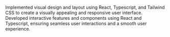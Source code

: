 Implemented visual design and layout using React, Typescript, and Tailwind CSS to create a visually
appealing and responsive user interface. Developed interactive features and components using React and Typescript, ensuring seamless user
interactions and a smooth user experience.
